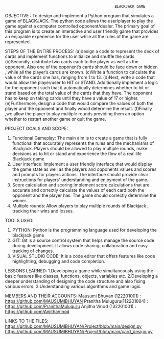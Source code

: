                                                       BLACKJACK GAME
                                                      
OBJECTIVE : 
To design and implement a Python program that simulates a game of BLACKJACK. The python code allows the user/player to play the game against a computer controlled opponent/dealer. The primary goal of this program is to create an interactive and user friendly game that provides an enjoyable experience for the user while all the rules of the game are represented.
 
STEPS OF THE ENTIRE PROCESS:
(a)design a code to represent the deck of cards and implement functions to initialize and shuffle the cards.
(b)Secondly, distribute two cards each to the player as well as the opponent. Also one of the opponent’s cards should be face down or hidden , while all the player’s cards are known.
(c)Write a function to calculate the value of the cards one has, ranging from 1 to 13.
(d)Next, write a code that would allow the player/user to HIT or STAND. Additionally implement a logic for the opponent such that it automatically determines whether to hit or stand based on the total value of the cards that they have. The opponent has to keep on taking cards until they have a value of 17 or higher.
(e)Furthermore,  design a code that would compare the values of both the player and the opponent and finally would determine the result. 
(f)Finally ,we allow the player to play multiple rounds providing them an option whether to restart another game or quit the game.

PROJECT GOALS AND SCOPE:
1. Functional Gameplay: The main aim is to create a game that is fully functional that accurately represents the rules and the mechanisms of Blackjack. Players should be allowed to play multiple rounds, make decisions as to hit or stand and experience the flow of a real life Blackjack game.
2. User interface: Implement a user friendly interface that would display the game state as well as the players and opponents values and scores and prompts for players actions. The interface should provide clear instructions for players' understanding and enjoyment of the game.
3. Score calculation and scoring:Implement score calculations that are accurate and correctly calculate the values of each card both the opponent and the player has. The game should  correctly determine the winner.
4. Multiple rounds: Allow players to play multiple rounds of Blackjack , tracking their wins and losses.

TOOLS USED:
1. PYTHON: Python is the programming language used for developing the blackjack game 
2. GIT: Git is a source control system that helps manage the source code during development. It allows code sharing, collaboration and easy tracking of changes.
3. VISUAL STUDIO CODE: It is a code editor that offers features like code highlighting, debugging and code completion.

LESSONS LEARNED:
1.Developing a game while simultaneously using the basic features like classes, functions, objects, variables etc.
2.Developing  a deeper understanding of designing the code structure and also fixing various errors.
3.Understanding various algorithms and game logic.

MEMBERS AND THEIR ACCOUNTS:
Mausumi Bhuyan (122201001) : https://github.com/MAUSUMIBHUYAN
Pranitha Muluguru(112201004) : https://github.com/PranithaMuluguru 
Anjitha Vinod (132201001) : https://github.com/AnjithaVinod

LINKS TO THE FILES:
https://github.com/MAUSUMIBHUYAN/Project/blob/main/design.py
https://github.com/MAUSUMIBHUYAN/Project/blob/main/card_design.py



